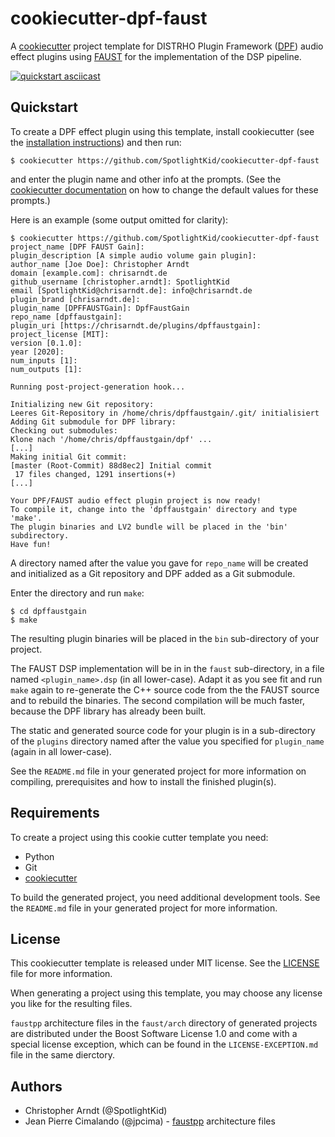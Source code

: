 # cookiecutter-dpf-faust

A [cookiecutter] project template for DISTRHO Plugin Framework ([DPF]) audio
effect plugins using [FAUST] for the implementation of the DSP pipeline.

[![quickstart asciicast](https://asciinema.org/a/355004.svg)](https://asciinema.org/a/355004?speed=2&&theme=monokai&autoplay=1&size=medium)

## Quickstart

To create a DPF effect plugin using this template, install cookiecutter (see
the [installation instructions]) and then run:

```console
$ cookiecutter https://github.com/SpotlightKid/cookiecutter-dpf-faust
```

and enter the plugin name and other info at the prompts. (See the
[cookiecutter documentation] on how to change the default values for these
prompts.)

Here is an example (some output omitted for clarity):

```console
$ cookiecutter https://github.com/SpotlightKid/cookiecutter-dpf-faust
project_name [DPF FAUST Gain]:
plugin_description [A simple audio volume gain plugin]:
author_name [Joe Doe]: Christopher Arndt
domain [example.com]: chrisarndt.de
github_username [christopher.arndt]: SpotlightKid
email [SpotlightKid@chrisarndt.de]: info@chrisarndt.de
plugin_brand [chrisarndt.de]:
plugin_name [DPFFAUSTGain]: DpfFaustGain
repo_name [dpffaustgain]:
plugin_uri [https://chrisarndt.de/plugins/dpffaustgain]:
project_license [MIT]:
version [0.1.0]:
year [2020]:
num_inputs [1]:
num_outputs [1]:

Running post-project-generation hook...

Initializing new Git repository:
Leeres Git-Repository in /home/chris/dpffaustgain/.git/ initialisiert
Adding Git submodule for DPF library:
Checking out submodules:
Klone nach '/home/chris/dpffaustgain/dpf' ...
[...]
Making initial Git commit:
[master (Root-Commit) 88d8ec2] Initial commit
 17 files changed, 1291 insertions(+)
[...]

Your DPF/FAUST audio effect plugin project is now ready!
To compile it, change into the 'dpffaustgain' directory and type 'make'.
The plugin binaries and LV2 bundle will be placed in the 'bin' subdirectory.
Have fun!
```

A directory named after the value you gave for `repo_name` will be created
and initialized as a Git repository and DPF added as a Git submodule.

Enter the directory and run `make`:

```console
$ cd dpffaustgain
$ make
```

The resulting plugin binaries will be placed in the `bin` sub-directory of your
project.

The FAUST DSP implementation will be in in the `faust` sub-directory, in a file
named `<plugin_name>.dsp` (in all lower-case). Adapt it as you see fit and run
`make` again to re-generate the C++ source code from the the FAUST source and
to rebuild the binaries. The second compilation will be much faster, because
the DPF library has already been built.

The static and generated source code for your plugin is in a sub-directory of
the `plugins` directory named after the value you specified for `plugin_name`
(again in all lower-case).

See the `README.md` file in your generated project for more information on
compiling, prerequisites and how to install the finished plugin(s).


## Requirements

To create a project using this cookie cutter template you need:

* Python
* Git
* [cookiecutter]

To build the generated project, you need additional development tools. See the
`README.md` file in your generated project for more information.


## License

This cookiecutter template is released under MIT license. See the
[LICENSE](./LICENSE) file for more information.

When generating a project using this template, you may choose any license you
like for the resulting files.

`faustpp` architecture files in the `faust/arch` directory of generated
projects are distributed under the Boost Software License 1.0 and come with a
special license exception, which can be found in the `LICENSE-EXCEPTION.md`
file in the same dierctory.


## Authors

* Christopher Arndt (@SpotlightKid)
* Jean Pierre Cimalando (@jpcima) - [faustpp] architecture files


[cookiecutter]: https://github.com/cookiecutter/cookiecutter
[cookiecutter documentation]: https://cookiecutter.readthedocs.io/en/latest/advanced/user_config.html
[DPF]: https://github.com/DISTRHO/DPF
[installation instructions]: http://cookiecutter.readthedocs.org/en/latest/installation.html
[FAUST]: https://faust.grame.fr/
[faustpp]: https://github.com/jpcima/faustpp.git
